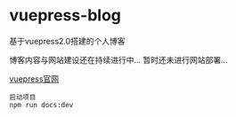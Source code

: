 # vuepress-blog
基于vuepress2.0搭建的个人博客

博客内容与网站建设还在持续进行中...
暂时还未进行网站部署...

[vuepress官网](https://v2.vuepress.vuejs.org/zh/)

```
启动项目
npm run docs:dev
```
